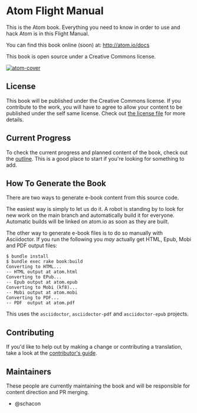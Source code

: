 # Atom Flight Manual

This is the Atom book. Everything you need to know in order to use and hack Atom is in this Flight Manual.

You can find this book online (soon) at: http://atom.io/docs

This book is open source under a Creative Commons license.

[![atom-cover](https://cloud.githubusercontent.com/assets/70/6325296/e019b0e6-bb45-11e4-9dff-ae968c76680a.png)](https://github.com/atom/docs/releases/latest)


## License

This book will be published under the Creative Commons license. If you contribute to the work, you will have to agree to allow your content to be published under the self same license. Check out [the license file](LICENSE.asc) for more details.

## Current Progress

To check the current progress and planned content of the book, check out the [outline](outline.md). This is a good place to start if you're looking for something to add.

## How To Generate the Book

There are two ways to generate e-book content from this source code.

The easiest way is simply to let us do it. A robot is standing by to look for new work on the main branch and automatically build it for everyone. Automatic builds will be linked on atom.io as soon as they are built.

The other way to generate e-book files is to do so manually with Asciidoctor. If you run the following you _may_ actually get HTML, Epub, Mobi and PDF output files:

````
$ bundle install
$ bundle exec rake book:build
Converting to HTML...
-- HTML output at atom.html
Converting to EPub...
-- Epub output at atom.epub
Converting to Mobi (kf8)...
-- Mobi output at atom.mobi
Converting to PDF...
-- PDF  output at atom.pdf
````

This uses the `asciidoctor`, `asciidoctor-pdf` and `asciidoctor-epub` projects.

## Contributing

If you'd like to help out by making a change or contributing a translation, take a look at the [contributor's guide](CONTRIBUTING.md).

## Maintainers

These people are currently maintaining the book and will be responsible for content direction and PR merging.

- @schacon
